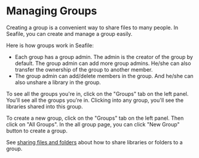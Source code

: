 # Managing Groups

Creating a group is a convenient way to share files to many people. In Seafile, you can create and manage a group easily.

Here is how groups work in Seafile:

* Each group has a group admin. The admin is the creator of the group by default. The group admin can add more group admins. He/she can also transfer the ownership of the group to another member.
* The group admin can add/delete members in the group. And he/she can also unshare a library in the group.

To see all the groups you're in, click on the "Groups" tab on the left panel. You'll see all the groups you're in. Clicking into any group, you'll see the libraries shared into this group.

To create a new group, click on the "Groups" tab on the left panel. Then click on "All Groups". In the all group page, you can click "New Group" button to create a group.

See [sharing files and folders](sharing_files_and_folders.md) about how to share libraries or folders to a group.